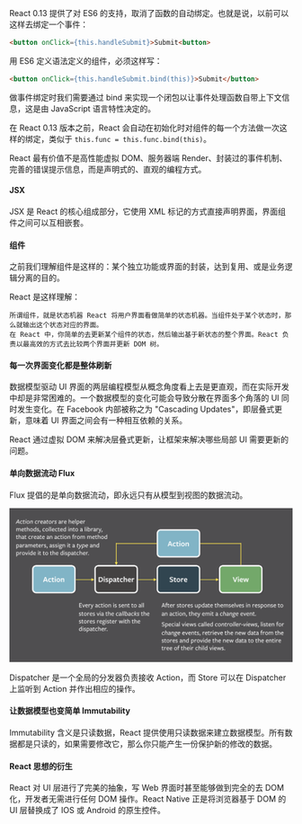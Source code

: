 React 0.13 提供了对 ES6 的支持，取消了函数的自动绑定。也就是说，以前可以这样去绑定一个事件：

```html
<button onClick={this.handleSubmit}>Submit<button>
```

用 ES6 定义语法定义的组件，必须这样写：

```html
<button onClick={this.handleSubmit.bind(this)}>Submit</button>
```

做事件绑定时我们需要通过 bind 来实现一个闭包以让事件处理函数自带上下文信息，这是由 JavaScript 语言特性决定的。

在 React 0.13 版本之前，React 会自动在初始化时对组件的每一个方法做一次这样的绑定，类似于 `this.func = this.func.bind(this)`。

React 最有价值不是高性能虚拟 DOM、服务器端 Render、封装过的事件机制、完善的错误提示信息，而是声明式的、直观的编程方式。

#### JSX

JSX 是 React 的核心组成部分，它使用 XML 标记的方式直接声明界面，界面组件之间可以互相嵌套。

#### 组件

之前我们理解组件是这样的：某个独立功能或界面的封装，达到复用、或是业务逻辑分离的目的。

React 是这样理解：

```
所谓组件，就是状态机器 React 将用户界面看做简单的状态机器。当组件处于某个状态时，那么就输出这个状态对应的界面。
在 React 中，你简单的去更新某个组件的状态，然后输出基于新状态的整个界面。React 负责以最高效的方式去比较两个界面并更新 DOM 树。
```

#### 每一次界面变化都是整体刷新

数据模型驱动 UI 界面的两层编程模型从概念角度看上去是更直观，而在实际开发中却是非常困难的。一个数据模型的变化可能会导致分散在界面多个角落的 UI 同时发生变化。在 Facebook 内部被称之为 "Cascading Updates"，即层叠式更新，意味着 UI 界面之间会有一种相互依赖的关系。

React 通过虚拟 DOM 来解决层叠式更新，让框架来解决哪些局部 UI 需要更新的问题。

#### 单向数据流动 Flux

Flux 提倡的是单向数据流动，即永远只有从模型到视图的数据流动。

![Flux](../image/React/10/01.jpg)

Dispatcher 是一个全局的分发器负责接收 Action，而 Store 可以在 Dispatcher 上监听到 Action 并作出相应的操作。

#### 让数据模型也变简单 Immutability

Immutability 含义是只读数据，React 提供使用只读数据来建立数据模型。所有数据都是只读的，如果需要修改它，那么你只能产生一份保护新的修改的数据。

#### React 思想的衍生

React 对 UI 层进行了完美的抽象，写 Web 界面时甚至能够做到完全的去 DOM 化，开发者无需进行任何 DOM 操作。React Native 正是将浏览器基于 DOM 的 UI 层替换成了 IOS 或 Android 的原生控件。
